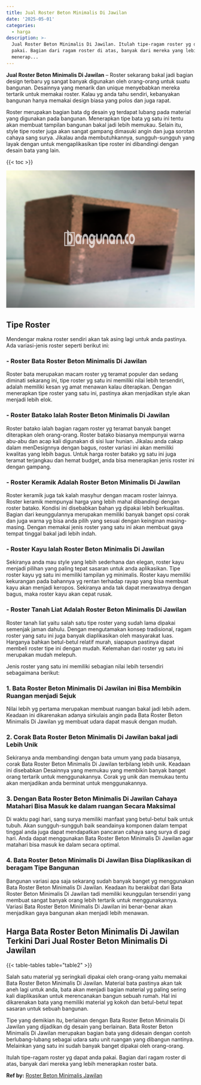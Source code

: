 ```yaml
---
title: Jual Roster Beton Minimalis Di Jawilan
date: '2025-05-01'
categories:
  - harga
description: >-
  Jual Roster Beton Minimalis Di Jawilan. Itulah tipe-ragam roster yg dapat anda
  pakai. Bagian dari ragam roster di atas, banyak dari mereka yang lebih
  menerap...
---
```


**Jual Roster Beton Minimalis Di Jawilan** – Roster sekarang bakal jadi bagian design terbaru yg sangat banyak digunakan oleh orang-orang untuk suatu bangunan. Desainnya yang menarik dan unique menyebabkan mereka tertarik untuk memakai roster. Kalau yg anda tahu sendiri, kebanyakan bangunan hanya memakai design biasa yang polos dan juga rapat.

Roster merupakan bagian bata dg desain yg terdapat lubang pada material yang digunakan pada bangunan. Menerapkan tipe bata yg satu ini tentu akan membuat tampilan bangunan bakal jadi lebih memukau. Selain itu, style tipe roster juga akan sangat gampang dimasuki angin dan juga sorotan cahaya sang surya. Jikalau anda membutuhkannya, sungguh-sungguh yang layak dengan untuk mengaplikasikan tipe roster ini dibandingi dengan desain bata yang lain.

{{< toc >}}

![Jual Roster Beton Minimalis Di Jawilan](/images/bata-roster-minimalis-29.png)

## Tipe Roster

Mendengar makna roster sendiri akan tak asing lagi untuk anda pastinya. Ada variasi-jenis roster seperti berikut ini:

### \- Roster Bata Roster Beton Minimalis Di Jawilan

Roster bata merupakan macam roster yg teramat populer dan sedang diminati sekarang ini, tipe roster yg satu ini memiliki nilai lebih tersendiri, adalah memiliki kesan yg amat menawan kalau diterapkan. Dengan menerapkan tipe roster yang satu ini, pastinya akan menjadikan style akan menjadi lebih elok.

### \- Roster Batako Ialah Roster Beton Minimalis Di Jawilan

Roster batako ialah bagian ragam roster yg teramat banyak banget diterapkan oleh orang-orang. Roster batako biasanya mempunyai warna abu-abu dan acap kali digunakan di sisi luar hunian. Jikalau anda cakap dalam menDesignnya dengan bagus, roster variasi ini akan memiliki kwalitas yang lebih bagus. Untuk harga roster batako yg satu ini juga teramat terjangkau dan hemat budget, anda bisa menerapkan jenis roster ini dengan gampang.

### \- Roster Keramik Adalah Roster Beton Minimalis Di Jawilan

Roster keramik juga tak kalah masyhur dengan macam roster lainnya. Roster keramik mempunyai harga yang lebih mahal dibandingi dengan roster batako. Kondisi ini disebabkan bahan yg dipakai lebih berkualitas. Bagian dari keunggulannya merupakan memiliki banyak banget opsi corak dan juga warna yg bisa anda pilih yang sesuai dengan keinginan masing-masing. Dengan memakai jenis roster yang satu ini akan membuat gaya tempat tinggal bakal jadi lebih indah.

### \- Roster Kayu Ialah Roster Beton Minimalis Di Jawilan

Sekiranya anda mau style yang lebih sederhana dan elegan, roster kayu menjadi pilihan yang paling tepat sasaran untuk anda aplikasikan. Tipe roster kayu yg satu ini memiliki tampilan yg minimalis. Roster kayu memiliki kekurangan pada bahannya yg rentan terhadap rayap yang bisa membuat kayu akan menjadi keropos. Sekiranya anda tak dapat merawatnya dengan bagus, maka roster kayu akan cepat rusak.

### \- Roster Tanah Liat Adalah Roster Beton Minimalis Di Jawilan

Roster tanah liat yaitu salah satu tipe roster yang sudah lama dipakai semenjak jaman dahulu. Dengan mengutamakan konsep tradisional, ragam roster yang satu ini juga banyak diaplikasikan oleh masyarakat luas. Harganya bahkan betul-betul relatif murah, siapapun pastinya dapat membeli roster tipe ini dengan mudah. Kelemahan dari roster yg satu ini merupakan mudah melepuh.

Jenis roster yang satu ini memiliki sebagian nilai lebih tersendiri sebagaimana berikut:

### 1\. Bata Roster Beton Minimalis Di Jawilan ini Bisa Membikin Ruangan menjadi Sejuk

Nilai lebih yg pertama merupakan membuat ruangan bakal jadi lebih adem. Keadaan ini dikarenakan adanya sirkulais angin pada Bata Roster Beton Minimalis Di Jawilan yg membuat udara dapat masuk dengan mudah.

### 2\. Corak Bata Roster Beton Minimalis Di Jawilan bakal jadi Lebih Unik

Sekiranya anda membandingi dengan bata umum yang pada biasanya, corak Bata Roster Beton Minimalis Di Jawilan terbilang lebih unik. Keadaan ini disebabkan Desainnya yang memukau yang membikin banyak banget orang tertarik untuk menggunakannya. Corak yg unik dan memukau tentu akan menjadikan anda berminat untuk menggunakannya.

### 3\. Dengan Bata Roster Beton Minimalis Di Jawilan Cahaya Matahari Bisa Masuk ke dalam ruangan Secara Maksimal

Di waktu pagi hari, sang surya memiliki manfaat yang betul-betul baik untuk tubuh. Akan sungguh-sungguh baik seandainya komponen dalam tempat tinggal anda juga dapat mendapatkan pancaran cahaya sang surya di pagi hari. Anda dapat menggunakan Bata Roster Beton Minimalis Di Jawilan agar matahari bisa masuk ke dalam secara optimal.

### 4\. Bata Roster Beton Minimalis Di Jawilan Bisa Diaplikasikan di beragam Tipe Bangunan

Bangunan variasi apa saja sekarang sudah banyak banget yg menggunakan Bata Roster Beton Minimalis Di Jawilan. Keadaan itu berakibat dari Bata Roster Beton Minimalis Di Jawilan tadi memiliki keunggulan tersendiri yang membuat sangat banyak orang lebih tertarik untuk menggunakannya. Variasi Bata Roster Beton Minimalis Di Jawilan ini benar-benar akan menjadikan gaya bangunan akan menjadi lebih menawan.

## Harga Bata Roster Beton Minimalis Di Jawilan Terkini Dari Jual Roster Beton Minimalis Di Jawilan

{{< table-tables table="table2" >}}

Salah satu material yg seringkali dipakai oleh orang-orang yaitu memakai Bata Roster Beton Minimalis Di Jawilan. Material bata pastinya akan tak aneh lagi untuk anda, bata akan menjadi bagian material yg paling sering kali diaplikasikan untuk merencanakan bangun sebuah rumah. Hal ini dikarenakan bata yang memiliki material yg kokoh dan betul-betul tepat sasaran untuk sebuah bangunan.

Tipe yang demikian itu, berlainan dengan Bata Roster Beton Minimalis Di Jawilan yang dijadikan dg desain yang berlainan. Bata Roster Beton Minimalis Di Jawilan merupakan bagian bata yang didesain dengan contoh berlubang-lubang sebagai udara satu unit ruangan yang dibangun nantinya. Melainkan yang satu ini sudah banyak banget dipakai oleh orang-orang.

Itulah tipe-ragam roster yg dapat anda pakai. Bagian dari ragam roster di atas, banyak dari mereka yang lebih menerapkan roster bata.

**Ref by:** [Roster Beton Minimalis Jawilan](https://id.wikipedia.org/wiki/Roster)
